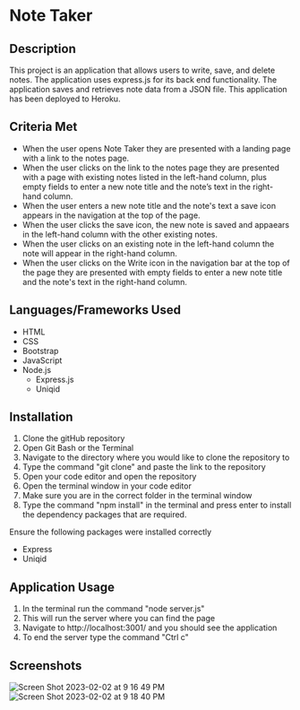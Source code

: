 # Note Taker 

## Description

This project is an application that allows users to write, save, and delete notes. The application uses express.js for its back end functionality. The application saves and retrieves note data from a JSON file. This application has been deployed to Heroku.

## Criteria Met
- When the user opens Note Taker they are presented with a landing page with a link to the notes page.
- When the user clicks on the link to the notes page they are presented with a page with existing notes listed in the left-hand column, plus empty fields to enter a new note title and the note’s text in the right-hand column.
- When the user enters a new note title and the note's text a save icon appears in the navigation at the top of the page.
- When the user clicks the save icon, the new note is saved and appaears in the left-hand column with the other existing notes.
- When the user clicks on an existing note in the left-hand column the note will appear in the right-hand column.
- When the user clicks on the Write icon in the navigation bar at the top of the page they are presented with empty fields to enter a new note title and the note's text in the right-hand column.

## Languages/Frameworks Used
- HTML
- CSS
- Bootstrap 
- JavaScript
- Node.js
  - Express.js
  - Uniqid

## Installation
1. Clone the gitHub repository
2. Open Git Bash or the Terminal
3. Navigate to the directory where you would like to clone the repository to
4. Type the command "git clone" and paste the link to the repository
5. Open your code editor and open the repository
6. Open the terminal window in your code editor
7. Make sure you are in the correct folder in the terminal window
8. Type the command "npm install" in the terminal and press enter to install the dependency packages that are required.

Ensure the following packages were installed correctly
* Express
* Uniqid

## Application Usage
1. In the terminal run the command "node server.js"
2. This will run the server where you can find the page
3. Navigate to http://localhost:3001/ and you should see the application
4. To end the server type the command "Ctrl c"

## Screenshots
![Screen Shot 2023-02-02 at 9 16 49 PM](https://user-images.githubusercontent.com/116880367/216518743-80c76bdc-478b-4647-821d-1fdf2a9fbcda.png)
![Screen Shot 2023-02-02 at 9 18 40 PM](https://user-images.githubusercontent.com/116880367/216518752-c0a5e2d4-a5e3-45d2-a459-e4eae9225248.png)
